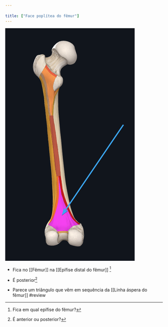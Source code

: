 ```yaml
---

title: ["Face poplítea do fêmur"]
---
```

![Pasted image 20210413160459.png](Pasted%20image%2020210413160459.png)
+ Fica no [[Fêmur]] na [[Epífise distal do fêmur]] [^221603]

[^221603]: Fica em qual epífise do fêmur?

+ É posterior[^187066]

[^187066]: É anterior ou posterior?

+ Parece um triângulo que vêm em sequência da [[Linha áspera do fêmur]]
#review 
